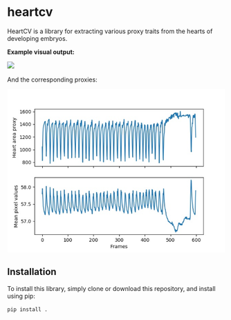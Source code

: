 # heartcv

HeartCV is a library for extracting various proxy traits from the hearts of developing embryos. 

**Example visual output:**

<img src='https://github.com/EmbryoPhenomics/heartcv/raw/main/assets/output51.gif'>

And the corresponding proxies:

<img src='https://github.com/EmbryoPhenomics/heartcv/raw/main/assets/output51.jpg'>

## Installation

To install this library, simply clone or download this repository, and install using pip:

``` shell
pip install .

```


